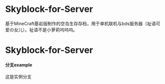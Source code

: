 # Skyblock-for-Server
基于MineCraft基岩版制作的空岛生存存档，用于单机联机与bds服务器（祉语可爱の女儿）。祉语不是小萝莉呜呜呜。

# Skyblock-for-Server

#### 分支example
这是实例分支
